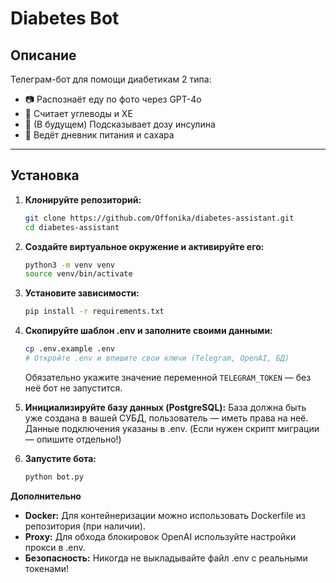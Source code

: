 # Diabetes Bot

## Описание

Телеграм-бот для помощи диабетикам 2 типа:
- 📷 Распознаёт еду по фото через GPT-4o
- 🥗 Считает углеводы и ХЕ
- 💉 (В будущем) Подсказывает дозу инсулина
- 📒 Ведёт дневник питания и сахара

---

## Установка

1. **Клонируйте репозиторий:**
   ```bash
   git clone https://github.com/Offonika/diabetes-assistant.git
   cd diabetes-assistant
   ```
2. **Создайте виртуальное окружение и активируйте его:**
   ```bash
   python3 -m venv venv
   source venv/bin/activate
   ```
3. **Установите зависимости:**
   ```bash
   pip install -r requirements.txt
   ```
4. **Скопируйте шаблон .env и заполните своими данными:**
   ```bash
   cp .env.example .env
   # Откройте .env и впишите свои ключи (Telegram, OpenAI, БД)
   ```
   Обязательно укажите значение переменной `TELEGRAM_TOKEN` — без неё бот не запустится.
5. **Инициализируйте базу данных (PostgreSQL):**
   База должна быть уже создана в вашей СУБД, пользователь — иметь права на неё.
   Данные подключения указаны в .env.
   (Если нужен скрипт миграции — опишите отдельно!)

6. **Запустите бота:**
   ```bash
   python bot.py
   ```

**Дополнительно**
- **Docker:** Для контейнеризации можно использовать Dockerfile из репозитория (при наличии).
- **Proxy:** Для обхода блокировок OpenAI используйте настройки прокси в .env.
- **Безопасность:** Никогда не выкладывайте файл .env с реальными токенами!
